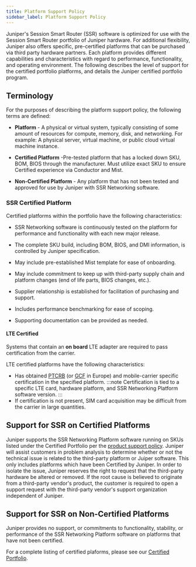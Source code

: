 ```yaml
---
title: Platform Support Policy
sidebar_label: Platform Support Policy
---
```


Juniper's Session Smart Router (SSR) software is optimized for use with the Session Smart Router portfolio of Juniper hardware. For additional flexibility, Juniper also offers specific, pre-certified platforms that can be purchased via third party hardware partners. Each platform provides different capabilities and characteristics with regard to performance, functionality, and operating environment. The following describes the level of support for the certified portfolio platforms, and details the Juniper certified portfolio program.

## Terminology

For the purposes of describing the platform support policy, the following terms are defined:

- **Platform** - A physical or virtual system, typically consisting of some amount of resources for compute, memory, disk, and networking. For example: A physical server, virtual machine, or public cloud virtual machine instance.

- **Certified Platform** -Pre-tested platform that has a locked down SKU, BOM, BIOS through the manufacturer. Must utilize exact SKU to ensure Certified experience via Conductor and Mist.

- **Non-Certified Platform** - Any platform that has not been tested and approved for use by Juniper with SSR Networking software.

### SSR Certified Platform

Certified platforms within the portfolio have the following characteristics:

- SSR Networking software is continuously tested on the platform for performance and functionality with each new major release.

- The complete SKU build, including BOM, BIOS, and DMI information, is controlled by Juniper specification.

- May include pre-established Mist template for ease of onboarding.

- May include commitment to keep up with third-party supply chain and platform changes (end of life parts, BIOS changes, etc.).

- Supplier relationship is established for facilitation of purchasing and support.

- Includes performance benchmarking for ease of scoping.

- Supporting documentation can be provided as needed.

#### LTE Certified

Systems that contain an **on board** LTE adapter are required to pass certification from the carrier.

LTE certified platforms have the following characteristics:
- Has obtained [PTCRB](https://en.wikipedia.org/wiki/PTCRB) (or [GCF](https://en.wikipedia.org/wiki/Global_Certification_Forum) in Europe) and mobile-carrier specific certification in the specified platform.
:::note
Certification is tied to a specific LTE card, hardware platform, and SSR Networking Platform software version.
:::
- If certification is not present, SIM card acquisition may be difficult from the carrier in large quantities.

## Support for SSR on Certified Platforms

Juniper supports the SSR Networking Platform software running on SKUs listed under the Certified Portfolio per the [product support policy](about_support_policy.md). Juniper will assist customers in problem analysis to determine whether or not the technical issue is related to the third-party platform or Juiper software. This only includes platforms which have been Certified by Juniper. In order to isolate the issue, Juniper reserves the right to request that the third-party hardware be altered or removed.  If the root cause is believed to originate from a third-party vendor's product, the customer is required to open a support request with the third-party vendor's support organization independent of Juniper.

## Support for SSR on Non-Certified Platforms

Juniper provides no support, or commitments to functionality, stability, or performance of the SSR Networking Platform software on platforms that have not been certified.

For a complete listing of certified plaforms, please see our [Certified Portfolio](about_certified_platforms.mdx).

